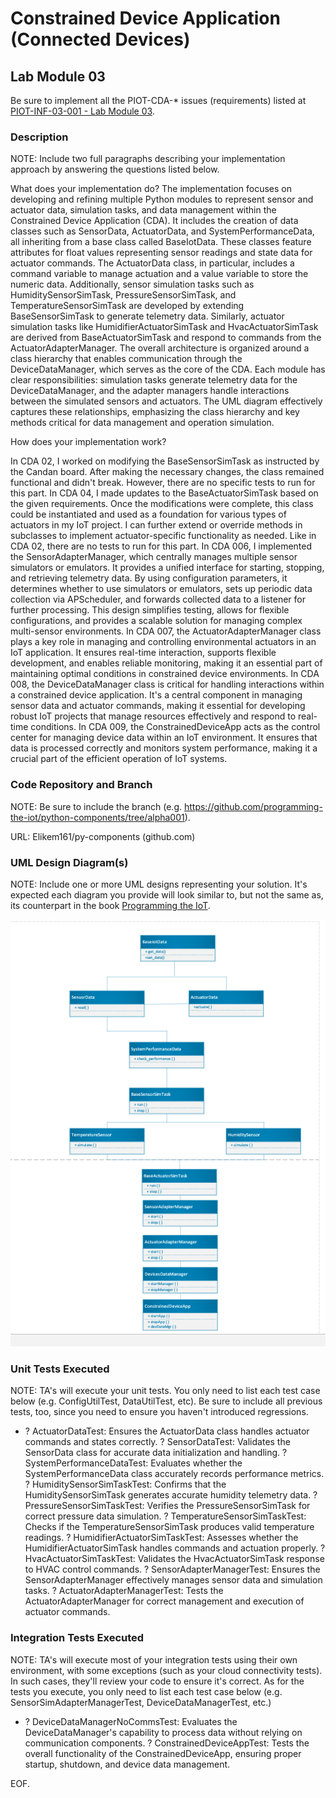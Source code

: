 # Constrained Device Application (Connected Devices)

## Lab Module 03

Be sure to implement all the PIOT-CDA-* issues (requirements) listed at [PIOT-INF-03-001 - Lab Module 03](https://github.com/orgs/programming-the-iot/projects/1#column-10488379).

### Description

NOTE: Include two full paragraphs describing your implementation approach by answering the questions listed below.

What does your implementation do?
The implementation focuses on developing and refining multiple Python modules to represent sensor and actuator data, simulation tasks, and data management within the Constrained Device Application (CDA). It includes the creation of data classes such as SensorData, ActuatorData, and SystemPerformanceData, all inheriting from a base class called BaseIotData. These classes feature attributes for float values representing sensor readings and state data for actuator commands. The ActuatorData class, in particular, includes a command variable to manage actuation and a value variable to store the numeric data.
Additionally, sensor simulation tasks such as HumiditySensorSimTask, PressureSensorSimTask, and TemperatureSensorSimTask are developed by extending BaseSensorSimTask to generate telemetry data. Similarly, actuator simulation tasks like HumidifierActuatorSimTask and HvacActuatorSimTask are derived from BaseActuatorSimTask and respond to commands from the ActuatorAdapterManager. The overall architecture is organized around a class hierarchy that enables communication through the DeviceDataManager, which serves as the core of the CDA. Each module has clear responsibilities: simulation tasks generate telemetry data for the DeviceDataManager, and the adapter managers handle interactions between the simulated sensors and actuators. The UML diagram effectively captures these relationships, emphasizing the class hierarchy and key methods critical for data management and operation simulation.
 

How does your implementation work?

In CDA 02, I worked on modifying the BaseSensorSimTask as instructed by the Candan board. After making the necessary changes, the class remained functional and didn't break. However, there are no specific tests to run for this part.
In CDA 04, I made updates to the BaseActuatorSimTask based on the given requirements. Once the modifications were complete, this class could be instantiated and used as a foundation for various types of actuators in my IoT project. I can further extend or override methods in subclasses to implement actuator-specific functionality as needed. Like in CDA 02, there are no tests to run for this part.
In CDA 006, I implemented the SensorAdapterManager, which centrally manages multiple sensor simulators or emulators. It provides a unified interface for starting, stopping, and retrieving telemetry data. By using configuration parameters, it determines whether to use simulators or emulators, sets up periodic data collection via APScheduler, and forwards collected data to a listener for further processing. This design simplifies testing, allows for flexible configurations, and provides a scalable solution for managing complex multi-sensor environments.
In CDA 007, the ActuatorAdapterManager class plays a key role in managing and controlling environmental actuators in an IoT application. It ensures real-time interaction, supports flexible development, and enables reliable monitoring, making it an essential part of maintaining optimal conditions in constrained device environments.
In CDA 008, the DeviceDataManager class is critical for handling interactions within a constrained device application. It's a central component in managing sensor data and actuator commands, making it essential for developing robust IoT projects that manage resources effectively and respond to real-time conditions.
In CDA 009, the ConstrainedDeviceApp acts as the control center for managing device data within an IoT environment. It ensures that data is processed correctly and monitors system performance, making it a crucial part of the efficient operation of IoT systems.


### Code Repository and Branch

NOTE: Be sure to include the branch (e.g. https://github.com/programming-the-iot/python-components/tree/alpha001).

URL: Elikem161/py-components (github.com)

### UML Design Diagram(s)

NOTE: Include one or more UML designs representing your solution. It's expected each
diagram you provide will look similar to, but not the same as, its counterpart in the
book [Programming the IoT](https://learning.oreilly.com/library/view/programming-the-internet/9781492081401/).

 ![alt text](image-1.png)


### Unit Tests Executed

NOTE: TA's will execute your unit tests. You only need to list each test case below
(e.g. ConfigUtilTest, DataUtilTest, etc). Be sure to include all previous tests, too,
since you need to ensure you haven't introduced regressions.

- ?  ActuatorDataTest: Ensures the ActuatorData class handles actuator commands and states correctly.
?  SensorDataTest: Validates the SensorData class for accurate data initialization and handling.
?  SystemPerformanceDataTest: Evaluates whether the SystemPerformanceData class accurately records performance metrics.
?  HumiditySensorSimTaskTest: Confirms that the HumiditySensorSimTask generates accurate humidity telemetry data.
?  PressureSensorSimTaskTest: Verifies the PressureSensorSimTask for correct pressure data simulation.
?  TemperatureSensorSimTaskTest: Checks if the TemperatureSensorSimTask produces valid temperature readings.
?  HumidifierActuatorSimTaskTest: Assesses whether the HumidifierActuatorSimTask handles commands and actuation properly.
?  HvacActuatorSimTaskTest: Validates the HvacActuatorSimTask response to HVAC control commands.
?  SensorAdapterManagerTest: Ensures the SensorAdapterManager effectively manages sensor data and simulation tasks.
?  ActuatorAdapterManagerTest: Tests the ActuatorAdapterManager for correct management and execution of actuator commands.


### Integration Tests Executed

NOTE: TA's will execute most of your integration tests using their own environment, with
some exceptions (such as your cloud connectivity tests). In such cases, they'll review
your code to ensure it's correct. As for the tests you execute, you only need to list each
test case below (e.g. SensorSimAdapterManagerTest, DeviceDataManagerTest, etc.)

- ?  DeviceDataManagerNoCommsTest: Evaluates the DeviceDataManager's capability to process data without relying on communication components.
?  ConstrainedDeviceAppTest: Tests the overall functionality of the ConstrainedDeviceApp, ensuring proper startup, shutdown, and device data management.
 

EOF.
